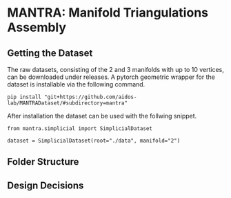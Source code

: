 # MANTRA: Manifold Triangulations Assembly

## Getting the Dataset

The raw datasets, consisting of the 2 and 3 manifolds with up to 10
vertices, can be downloaded under releases. A pytorch geometric wrapper
for the dataset is installable via the following command.

```{python}
pip install "git+https://github.com/aidos-lab/MANTRADataset/#subdirectory=mantra"
```

After installation the dataset can be used with the follwing snippet.

```{python}
from mantra.simplicial import SimplicialDataset

dataset = SimplicialDataset(root="./data", manifold="2")
```

## Folder Structure

## Design Decisions

